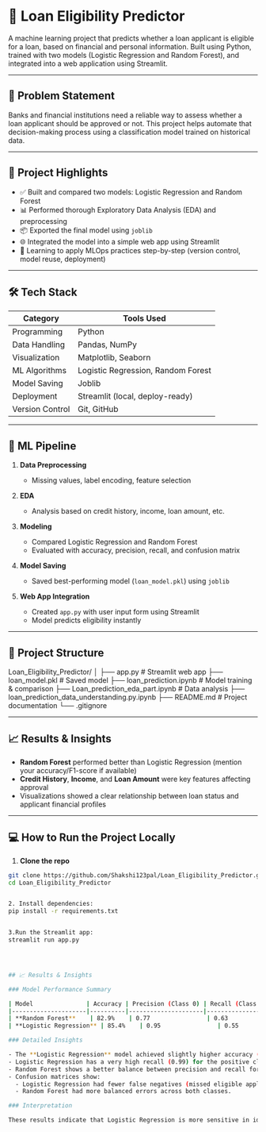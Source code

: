 # 🏦 Loan Eligibility Predictor

A machine learning project that predicts whether a loan applicant is eligible for a loan, based on financial and personal information. Built using Python, trained with two models (Logistic Regression and Random Forest), and integrated into a web application using Streamlit.

---

## 📌 Problem Statement

Banks and financial institutions need a reliable way to assess whether a loan applicant should be approved or not. This project helps automate that decision-making process using a classification model trained on historical data.

---

## 🚀 Project Highlights

- ✅ Built and compared two models: Logistic Regression and Random Forest
- 📊 Performed thorough Exploratory Data Analysis (EDA) and preprocessing
- 📦 Exported the final model using `joblib`
- 🌐 Integrated the model into a simple web app using Streamlit
- 🔄 Learning to apply MLOps practices step-by-step (version control, model reuse, deployment)

---

## 🛠️ Tech Stack

| Category         | Tools Used                            |
|------------------|----------------------------------------|
| Programming      | Python                                 |
| Data Handling    | Pandas, NumPy                          |
| Visualization    | Matplotlib, Seaborn                    |
| ML Algorithms    | Logistic Regression, Random Forest     |
| Model Saving     | Joblib                                 |
| Deployment       | Streamlit (local, deploy-ready)        |
| Version Control  | Git, GitHub                            |

---

## 🧪 ML Pipeline

1. **Data Preprocessing**
   - Missing values, label encoding, feature selection

2. **EDA**
   - Analysis based on credit history, income, loan amount, etc.

3. **Modeling**
   - Compared Logistic Regression and Random Forest
   - Evaluated with accuracy, precision, recall, and confusion matrix

4. **Model Saving**
   - Saved best-performing model (`loan_model.pkl`) using `joblib`

5. **Web App Integration**
   - Created `app.py` with user input form using Streamlit
   - Model predicts eligibility instantly

---

## 📂 Project Structure

Loan_Eligibility_Predictor/
│
├── app.py # Streamlit web app
├── loan_model.pkl # Saved model
├── loan_prediction.ipynb # Model training & comparison
├── Loan_prediction_eda_part.ipynb # Data analysis
├── loan_prediction_data_understanding.py.ipynb
├── README.md # Project documentation
└── .gitignore


---

## 📈 Results & Insights

- **Random Forest** performed better than Logistic Regression (mention your accuracy/F1-score if available)
- **Credit History**, **Income**, and **Loan Amount** were key features affecting approval
- Visualizations showed a clear relationship between loan status and applicant financial profiles

---

## 💻 How to Run the Project Locally

1. **Clone the repo**

```bash
git clone https://github.com/Shakshi123pal/Loan_Eligibility_Predictor.git
cd Loan_Eligibility_Predictor


2. Install dependencies:
pip install -r requirements.txt


3.Run the Streamlit app:
streamlit run app.py




## 📈 Results & Insights

### Model Performance Summary

| Model               | Accuracy | Precision (Class 0) | Recall (Class 0) | F1-score (Class 0) | Precision (Class 1) | Recall (Class 1) | F1-score (Class 1) |
|---------------------|----------|---------------------|------------------|--------------------|---------------------|------------------|--------------------|
| **Random Forest**    | 82.9%    | 0.77                | 0.63             | 0.70               | 0.85                | 0.92             | 0.88               |
| **Logistic Regression** | 85.4%    | 0.95                | 0.55             | 0.70               | 0.83                | 0.99             | 0.90               |

### Detailed Insights

- The **Logistic Regression** model achieved slightly higher accuracy (85.4%) compared to Random Forest (82.9%).
- Logistic Regression has a very high recall (0.99) for the positive class (eligible applicants), meaning it correctly identifies most eligible loan applicants.
- Random Forest shows a better balance between precision and recall for both classes.
- Confusion matrices show:
  - Logistic Regression had fewer false negatives (missed eligible applicants) but more false positives.
  - Random Forest had more balanced errors across both classes.

### Interpretation

These results indicate that Logistic Regression is more sensitive in identifying eligible applicants (good for minimizing missed opportunities), while Random Forest offers a more balanced prediction performance.


